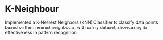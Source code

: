 # K-Neighbour
Implemented a K-Nearest Neighbors (KNN) Classifier to classify data points based on their nearest neighbours, with salary dataset, showcasing its effectiveness in pattern recognition
